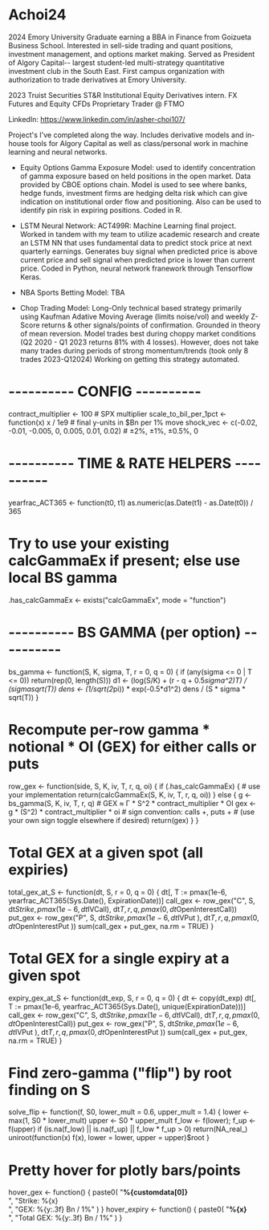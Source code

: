 # Achoi24
2024 Emory University Graduate earning a BBA in Finance from Goizueta Business School. Interested in sell-side trading and quant positions, investment management, and options market making.
Served as President of Algory Capital-- largest student-led multi-strategy quantitative investment club in the South East. First campus organization with authorization to trade derivatives at Emory University.

2023 Truist Securities ST&R Institutional Equity Derivatives intern.
FX Futures and Equity CFDs Proprietary Trader @ FTMO

LinkedIn: https://www.linkedin.com/in/asher-choi107/

Project's I've completed along the way. Includes derivative models and in-house tools for Algory Capital as well as class/personal work in machine learning and neural networks. 

- Equity Options Gamma Exposure Model: used to identify concentration of gamma exposure based on held positions in the open market. Data provided by CBOE options chain. Model is used to see where banks, hedge funds, investment firms are hedging delta risk which can give indication on institutional order flow and positioning. Also can be used to identify pin risk in expiring positions. Coded in R.

- LSTM Neural Network: ACT499R: Machine Learning final project. Worked in tandem with my team to utilize academic research and create an LSTM NN that uses fundamental data to predict stock price at next quarterly earnings. Generates buy signal when predicted price is above current price and sell signal when predicted price is lower than current price. Coded in Python, neural network franework through Tensorflow Keras.

- NBA Sports Betting Model: TBA

- Chop Trading Model: Long-Only technical based strategy primarily using Kaufman Adative Moving Average (limits noise/vol) and weekly Z-Score returns & other signals/points of confirmation. Grounded in theory of mean reversion. Model trades best during choppy market conditions (Q2 2020 - Q1 2023 returns 81% with 4 losses). However, does not take many trades during periods of strong momentum/trends (took only 8 trades 2023-Q12024) Working on getting this strategy automated.




# ---------- CONFIG ----------
contract_multiplier <- 100     # SPX multiplier
scale_to_bil_per_1pct <- function(x) x / 1e9    # final y-units in $Bn per 1% move
shock_vec <- c(-0.02, -0.01, -0.005, 0, 0.005, 0.01, 0.02)  # ±2%, ±1%, ±0.5%, 0

# ---------- TIME & RATE HELPERS ----------
yearfrac_ACT365 <- function(t0, t1) as.numeric(as.Date(t1) - as.Date(t0)) / 365

# Try to use your existing calcGammaEx if present; else use local BS gamma
.has_calcGammaEx <- exists("calcGammaEx", mode = "function")

# ---------- BS GAMMA (per option) ----------
bs_gamma <- function(S, K, sigma, T, r = 0, q = 0) {
  if (any(sigma <= 0 | T <= 0)) return(rep(0, length(S)))
  d1 <- (log(S/K) + (r - q + 0.5*sigma^2)*T) / (sigma*sqrt(T))
  dens <- (1/sqrt(2*pi)) * exp(-0.5*d1^2)
  dens / (S * sigma * sqrt(T))
}

# Recompute per-row gamma * notional * OI (GEX) for either calls or puts
row_gex <- function(side, S, K, iv, T, r, q, oi) {
  if (.has_calcGammaEx) {
    # use your implementation
    return(calcGammaEx(S, K, iv, T, r, q, oi))
  } else {
    g <- bs_gamma(S, K, iv, T, r, q)
    # GEX ≈ Γ * S^2 * contract_multiplier * OI
    gex <- g * (S^2) * contract_multiplier * oi
    # sign convention: calls +, puts +
    # (use your own sign toggle elsewhere if desired)
    return(gex)
  }
}

# Total GEX at a given spot (all expiries)
total_gex_at_S <- function(dt, S, r = 0, q = 0) {
  dt[, T := pmax(1e-6, yearfrac_ACT365(Sys.Date(), ExpirationDate))]
  call_gex <- row_gex("C", S, dt$Strike, pmax(1e-6, dt$IVCall), dt$T, r, q, pmax(0, dt$OpenInterestCall))
  put_gex  <- row_gex("P", S, dt$Strike, pmax(1e-6, dt$IVPut ), dt$T, r, q, pmax(0, dt$OpenInterestPut ))
  sum(call_gex + put_gex, na.rm = TRUE)
}

# Total GEX for a single expiry at a given spot
expiry_gex_at_S <- function(dt_exp, S, r = 0, q = 0) {
  dt <- copy(dt_exp)
  dt[, T := pmax(1e-6, yearfrac_ACT365(Sys.Date(), unique(ExpirationDate)))]
  call_gex <- row_gex("C", S, dt$Strike, pmax(1e-6, dt$IVCall), dt$T, r, q, pmax(0, dt$OpenInterestCall))
  put_gex  <- row_gex("P", S, dt$Strike, pmax(1e-6, dt$IVPut ), dt$T, r, q, pmax(0, dt$OpenInterestPut ))
  sum(call_gex + put_gex, na.rm = TRUE)
}

# Find zero-gamma ("flip") by root finding on S
solve_flip <- function(f, S0, lower_mult = 0.6, upper_mult = 1.4) {
  lower <- max(1, S0 * lower_mult)
  upper <- S0 * upper_mult
  f_low <- f(lower); f_up <- f(upper)
  if (is.na(f_low) || is.na(f_up) || f_low * f_up > 0) return(NA_real_)
  uniroot(function(x) f(x), lower = lower, upper = upper)$root
}

# Pretty hover for plotly bars/points
hover_gex <- function() {
  paste0(
    "<b>%{customdata[0]}</b><br>",
    "Strike: %{x}<br>",
    "GEX: %{y:.3f} Bn / 1%<extra></extra>"
  )
}
hover_expiry <- function() {
  paste0(
    "<b>%{x}</b><br>",
    "Total GEX: %{y:.3f} Bn / 1%<extra></extra>"
  )
}